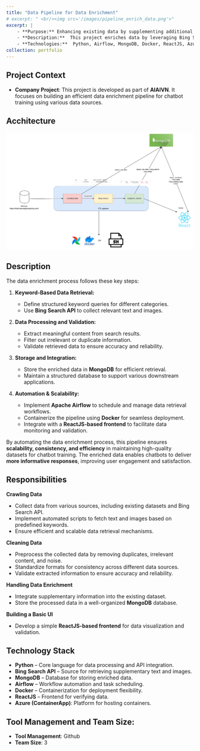 ```yaml
---
title: "Data Pipeline for Data Enrichment"
# excerpt: " <br/><img src='/images/pipeline_enrich_data.png'>"
excerpt: |
    - **Purpose:** Enhancing existing data by supplementing additional information and images to improve chatbot training data for more accurate and informative responses.  
    - **Description:**  This project enriches data by leveraging Bing Search to fetch supplementary text and images based on category-specific keywords (e.g., landmark names, operating hours, etc.). Once the relevant content is retrieved, the output is stored in a database, ensuring efficient data management and seamless integration into subsequent processes.  
    - **Technologies:**  Python, Airflow, MongoDB, Docker, ReactJS, Azure (ContainerApp)
collection: portfolio
---
```



<!-- ## **Description**  
In many applications, chatbot performance heavily depends on the richness and accuracy of its training data. This project aims to **expand and refine** the dataset by leveraging **Bing Search** to fetch relevant text and images based on predefined **category-specific keywords** (e.g., landmark names, operating hours, historical significance, etc.).   -->
## **Project Context**
- **Company Project**: This project is developed as part of **AIAIVN**. It focuses on building an efficient data enrichment pipeline for chatbot training using various data sources.

## **Acchitecture**
<img src='/images/pipeline_enrich_data.png'>


## **Description** 

The data enrichment process follows these key steps:  

1. **Keyword-Based Data Retrieval:**  
   - Define structured keyword queries for different categories.  
   - Use **Bing Search API** to collect relevant text and images.  

2. **Data Processing and Validation:**  
   - Extract meaningful content from search results.  
   - Filter out irrelevant or duplicate information.  
   - Validate retrieved data to ensure accuracy and reliability.  

3. **Storage and Integration:**  
   - Store the enriched data in **MongoDB** for efficient retrieval.  
   - Maintain a structured database to support various downstream applications.  

4. **Automation & Scalability:**  
   - Implement **Apache Airflow** to schedule and manage data retrieval workflows.  
   - Containerize the pipeline using **Docker** for seamless deployment.  
   - Integrate with a **ReactJS-based frontend** to facilitate data monitoring and validation.  

By automating the data enrichment process, this pipeline ensures **scalability, consistency, and efficiency** in maintaining high-quality datasets for chatbot training. The enriched data enables chatbots to deliver **more informative responses**, improving user engagement and satisfaction.  

## **Responsibilities**  

**Crawling Data**  
   - Collect data from various sources, including existing datasets and Bing Search API.  
   - Implement automated scripts to fetch text and images based on predefined keywords.  
   - Ensure efficient and scalable data retrieval mechanisms.  

**Cleaning Data**  
   - Preprocess the collected data by removing duplicates, irrelevant content, and noise.  
   - Standardize formats for consistency across different data sources.  
   - Validate extracted information to ensure accuracy and reliability.  

**Handling Data Enrichment**  
   - Integrate supplementary information into the existing dataset.   
   - Store the processed data in a well-organized **MongoDB** database.  

**Building a Basic UI**  
   - Develop a simple **ReactJS-based frontend** for data visualization and validation.  


## **Technology Stack**  
- **Python** – Core language for data processing and API integration.  
- **Bing Search API** – Source for retrieving supplementary text and images.  
- **MongoDB** – Database for storing enriched data.  
- **Airflow** – Workflow automation and task scheduling.  
- **Docker** – Containerization for deployment flexibility.  
- **ReactJS** – Frontend for verifying data.  
- **Azure (ContainerApp)**: Platform for hosting containers. 
 
## **Tool Management and Team Size**:
- **Tool Management**: Github
- **Team Size**: 3


